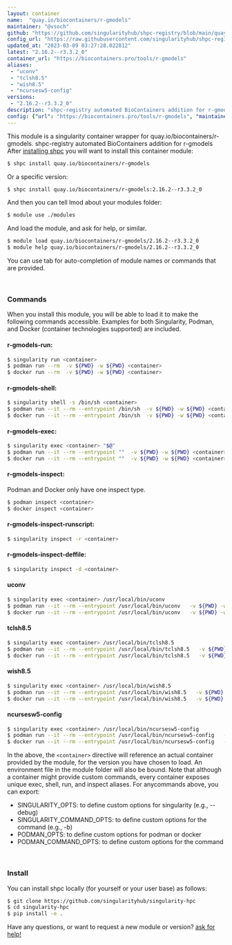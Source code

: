 ```yaml
---
layout: container
name:  "quay.io/biocontainers/r-gmodels"
maintainer: "@vsoch"
github: "https://github.com/singularityhub/shpc-registry/blob/main/quay.io/biocontainers/r-gmodels/container.yaml"
config_url: "https://raw.githubusercontent.com/singularityhub/shpc-registry/main/quay.io/biocontainers/r-gmodels/container.yaml"
updated_at: "2023-03-09 03:27:28.022812"
latest: "2.16.2--r3.3.2_0"
container_url: "https://biocontainers.pro/tools/r-gmodels"
aliases:
 - "uconv"
 - "tclsh8.5"
 - "wish8.5"
 - "ncursesw5-config"
versions:
 - "2.16.2--r3.3.2_0"
description: "shpc-registry automated BioContainers addition for r-gmodels"
config: {"url": "https://biocontainers.pro/tools/r-gmodels", "maintainer": "@vsoch", "description": "shpc-registry automated BioContainers addition for r-gmodels", "latest": {"2.16.2--r3.3.2_0": "sha256:5f3ac90632e865d4e98fce57ee21af152dcbbee8d27eca0d57beb1cd9226e25f"}, "tags": {"2.16.2--r3.3.2_0": "sha256:5f3ac90632e865d4e98fce57ee21af152dcbbee8d27eca0d57beb1cd9226e25f"}, "docker": "quay.io/biocontainers/r-gmodels", "aliases": {"uconv": "/usr/local/bin/uconv", "tclsh8.5": "/usr/local/bin/tclsh8.5", "wish8.5": "/usr/local/bin/wish8.5", "ncursesw5-config": "/usr/local/bin/ncursesw5-config"}}
---
```


This module is a singularity container wrapper for quay.io/biocontainers/r-gmodels.
shpc-registry automated BioContainers addition for r-gmodels
After [installing shpc](#install) you will want to install this container module:


```bash
$ shpc install quay.io/biocontainers/r-gmodels
```

Or a specific version:

```bash
$ shpc install quay.io/biocontainers/r-gmodels:2.16.2--r3.3.2_0
```

And then you can tell lmod about your modules folder:

```bash
$ module use ./modules
```

And load the module, and ask for help, or similar.

```bash
$ module load quay.io/biocontainers/r-gmodels/2.16.2--r3.3.2_0
$ module help quay.io/biocontainers/r-gmodels/2.16.2--r3.3.2_0
```

You can use tab for auto-completion of module names or commands that are provided.

<br>

### Commands

When you install this module, you will be able to load it to make the following commands accessible.
Examples for both Singularity, Podman, and Docker (container technologies supported) are included.

#### r-gmodels-run:

```bash
$ singularity run <container>
$ podman run --rm  -v ${PWD} -w ${PWD} <container>
$ docker run --rm  -v ${PWD} -w ${PWD} <container>
```

#### r-gmodels-shell:

```bash
$ singularity shell -s /bin/sh <container>
$ podman run --it --rm --entrypoint /bin/sh  -v ${PWD} -w ${PWD} <container>
$ docker run --it --rm --entrypoint /bin/sh  -v ${PWD} -w ${PWD} <container>
```

#### r-gmodels-exec:

```bash
$ singularity exec <container> "$@"
$ podman run --it --rm --entrypoint ""  -v ${PWD} -w ${PWD} <container> "$@"
$ docker run --it --rm --entrypoint ""  -v ${PWD} -w ${PWD} <container> "$@"
```

#### r-gmodels-inspect:

Podman and Docker only have one inspect type.

```bash
$ podman inspect <container>
$ docker inspect <container>
```

#### r-gmodels-inspect-runscript:

```bash
$ singularity inspect -r <container>
```

#### r-gmodels-inspect-deffile:

```bash
$ singularity inspect -d <container>
```


#### uconv

```bash
$ singularity exec <container> /usr/local/bin/uconv
$ podman run --it --rm --entrypoint /usr/local/bin/uconv   -v ${PWD} -w ${PWD} <container> -c " $@"
$ docker run --it --rm --entrypoint /usr/local/bin/uconv   -v ${PWD} -w ${PWD} <container> -c " $@"
```


#### tclsh8.5

```bash
$ singularity exec <container> /usr/local/bin/tclsh8.5
$ podman run --it --rm --entrypoint /usr/local/bin/tclsh8.5   -v ${PWD} -w ${PWD} <container> -c " $@"
$ docker run --it --rm --entrypoint /usr/local/bin/tclsh8.5   -v ${PWD} -w ${PWD} <container> -c " $@"
```


#### wish8.5

```bash
$ singularity exec <container> /usr/local/bin/wish8.5
$ podman run --it --rm --entrypoint /usr/local/bin/wish8.5   -v ${PWD} -w ${PWD} <container> -c " $@"
$ docker run --it --rm --entrypoint /usr/local/bin/wish8.5   -v ${PWD} -w ${PWD} <container> -c " $@"
```


#### ncursesw5-config

```bash
$ singularity exec <container> /usr/local/bin/ncursesw5-config
$ podman run --it --rm --entrypoint /usr/local/bin/ncursesw5-config   -v ${PWD} -w ${PWD} <container> -c " $@"
$ docker run --it --rm --entrypoint /usr/local/bin/ncursesw5-config   -v ${PWD} -w ${PWD} <container> -c " $@"
```



In the above, the `<container>` directive will reference an actual container provided
by the module, for the version you have chosen to load. An environment file in the
module folder will also be bound. Note that although a container
might provide custom commands, every container exposes unique exec, shell, run, and
inspect aliases. For anycommands above, you can export:

 - SINGULARITY_OPTS: to define custom options for singularity (e.g., --debug)
 - SINGULARITY_COMMAND_OPTS: to define custom options for the command (e.g., -b)
 - PODMAN_OPTS: to define custom options for podman or docker
 - PODMAN_COMMAND_OPTS: to define custom options for the command

<br>

### Install

You can install shpc locally (for yourself or your user base) as follows:

```bash
$ git clone https://github.com/singularityhub/singularity-hpc
$ cd singularity-hpc
$ pip install -e .
```

Have any questions, or want to request a new module or version? [ask for help!](https://github.com/singularityhub/singularity-hpc/issues)